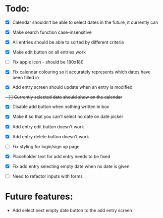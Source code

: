 # Todo:
- [x] Calendar shouldn't be able to select dates in the future, it currently can

- [x] Make search function case-insensitive

- [x] All entries should be able to sorted by different criteria

- [x] Make edit button on all entries work

- [ ] Fix apple icon - should be 180x180

- [x] Fix calendar colouring so it accurately represents which dates have been filled in

- [x] Add entry screen should update when an entry is modified

~~- [ ] Currently selected date should show on the calendar~~

- [x] Disable add button when nothing written in box

- [x] Make it so that you can't select no date on date picker

- [x] Add entry edit button doesn't work

- [x] Add entry delete button doesn't work

- [ ] Fix styling for login/sign up page

- [x] Placeholder text for add entry needs to be fixed

- [x] Fix add entry selecting empty date when no date is given

- [ ] Need to refactor inputs with forms

# Future features:

- Add select next empty date button to the add entry screen